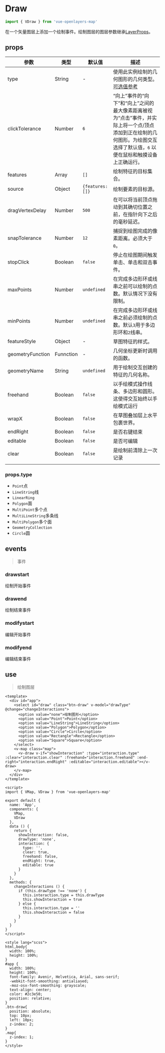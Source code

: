 # Draw

```javascript
import { VDraw } from 'vue-openlayers-map'
```

在一个矢量图层上添加一个绘制事件。绘制图层的图层参数继承[LayerProps](LAYER_PROPS.md)。

## props

| 参数             | 类型      | 默认值          | 描述                                                         |
| ---------------- | --------- | --------------- | ------------------------------------------------------------ |
| type             | String    | -               | 使用此实例绘制的几何图形的几何类型。[可选值参考](#props.type) |
| clickTolerance   | Number    | `6`             | “向上”事件的“向下”和“向上”之间的最大像素距离被视为“点击”事件，并实际上将一个点/顶点添加到正在绘制的几何图形。为绘图交互选择了默认值，`6` 以便在鼠标和触摸设备上正确运行。 |
| features         | Array     | `[]`            | 绘制特征的目标集合。                                         |
| source           | Object    | `{features:[]}` | 绘制要素的目标源。                                           |
| dragVertexDelay  | Number    | `500`           | 在可以将当前顶点拖动到其确切位置之前，在指针向下之后的毫秒延迟。 |
| snapTolerance    | Number    | `12`            | 捕捉到绘图完成的像素距离。必须大于`0`。                      |
| stopClick        | Boolean   | `false`         | 停止在绘图期间触发单击、单击和双击事件。                     |
| maxPoints        | Number    | `undefined`     | 在完成多边形环或线串之前可以绘制的点数。默认情况下没有限制。 |
| minPoints        | Number    | `undefined`     | 在完成多边形环或线串之前必须绘制的点数。默认`3`用于多边形环和`2`线串。 |
| featureStyle     | Object    | -               | 草图特征的样式。                                             |
| geometryFunction | Funnction | -               | 几何坐标更新时调用的函数。                                   |
| geometryName     | String    | `undefined`     | 用于绘制交互创建的特征的几何名称。                           |
| freehand         | Boolean   | `false`         | 以手绘模式操作线条、多边形和圆形。这使得交互始终以手绘模式运行 |
| wrapX            | Boolean   | `false`         | 在草图叠加层上水平包裹世界。                                 |
| endRight         | Boolean   | `false`         | 是否右键结束                                                 |
| editable         | Boolean   | `false`         | 是否可编辑                                                   |
| clear            | Boolean   | `false`         | 是绘制前清除上一次记录                                       |
|                  |           |                 |                                                              |

### props.type

- `Point`点
- `LineString`线
- `LinearRing`
- `Polygon`面
- `MultiPoint`多个点
- `MultiLineString`多条线
- `MultiPolygon`多个面
- `GeometryCollection`
- `Circle`圆

## events

> 事件

### drawstart

绘制开始事件

### drawend

绘制结束事件

### modifystart

编辑开始事件

### modifyend

编辑结束事件

## use

> 绘制图层

``` vue
<template>
  <div id="app">
    <select id="draw" class="btn-draw" v-model="drawType" @change="changeInteractions">
      <option value="none">绘制图形</option>
      <option value="Point">Point</option>
      <option value="LineString">LineString</option>
      <option value="Polygon">Polygon</option>
      <option value="Circle">Circle</option>
      <option value="Rectangle">Rectangle</option>
      <option value="Square">Square</option>
    </select>
    <v-map class="map">
      <v-draw v-if="showInteraction" :type="interaction.type" :clear="interaction.clear" :freehand="interaction.freehand" :end-right="interaction.endRight" :editable="interaction.editable"></v-draw>
    </v-map>
  </div>
</template>

<script>
import { VMap, VDraw } from 'vue-openlayers-map'

export default {
  name: 'App',
  components: {
    VMap,
    VDraw
  },
  data () {
    return {
      showInteraction: false,
      drawType: 'none',
      interaction: {
        type: '',
        clear: true,
        freehand: false,
        endRight: true,
        editable: true
      }
    }
  },
  methods: {
    changeInteractions () {
      if (this.drawType !== 'none') {
        this.interaction.type = this.drawType
        this.showInteraction = true
      } else {
        this.interaction.type = ''
        this.showInteraction = false
      }
    }
  }
}
</script>

<style lang="scss">
html,body{
  width: 100%;
  height: 100%;
}
#app {
  width: 100%;
  height: 100%;
  font-family: Avenir, Helvetica, Arial, sans-serif;
  -webkit-font-smoothing: antialiased;
  -moz-osx-font-smoothing: grayscale;
  text-align: center;
  color: #2c3e50;
  position: relative;
}
.btn-draw{
  position: absolute;
  top: 10px;
  left: 10px;
  z-index: 2;
}
.map{
  z-index: 1;
}
</style>

```
